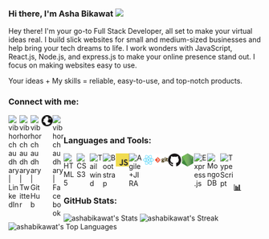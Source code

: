 ### Hi there, I'm Asha Bikawat <img src="https://media.giphy.com/media/hvRJCLFzcasrR4ia7z/giphy.gif" width="25px">

Hey there! I'm your go-to Full Stack Developer, all set to make your virtual ideas real. I build slick websites for small and medium-sized businesses and help bring your tech dreams to life.
I work wonders with JavaScript, React.js, Node.js, and express.js to make your online presence stand out. I focus on making websites easy to use.

Your ideas + My skills = reliable, easy-to-use, and top-notch products.



### Connect with me:

[<img align="left" alt="vibhorchaudhary | LinkedIn" width="22px" src="https://cdn.jsdelivr.net/npm/simple-icons@v3/icons/linkedin.svg" />][linkedin]
[<img align="left" alt="vibhorchaudhary | Twitter" width="22px" src="https://cdn.jsdelivr.net/npm/simple-icons@v3/icons/twitter.svg" />][twitter]
[<img align="left" alt="vibhorchaudhary | GitHub" width="22px" src="https://cdn.jsdelivr.net/npm/simple-icons@v3/icons/github.svg" />][github]
[<img align="left" alt="vibhorchaudhary | XDA Developers" width="22px" src="https://raw.githubusercontent.com/iconic/open-iconic/master/svg/globe.svg" />][website]
[<img align="left" alt="vibhorchaudhary | Facebook" width="22px" src="https://cdn.jsdelivr.net/npm/simple-icons@v3/icons/facebook.svg" />][facebook]

<br />


### Languages and Tools:
<img align="left" alt="HTML5" width="26px" src="https://github.com/ashabikawat/ashabikawat/assets/141121441/8956c50c-1702-4644-a415-bd765988f110" />
<img align="left" alt="CSS3" width="26px" src="https://github.com/ashabikawat/ashabikawat/assets/141121441/f0f4c66e-0ca3-4fc6-ad51-cff21608f59e" />
<img align="left" alt="Tailwind" width="26px" src="https://github.com/ashabikawat/ashabikawat/assets/141121441/a9af038f-13ce-406c-ba06-cca7d4c09aed" />
<img align="left" alt="Bootstrap" width="26px" src="https://github.com/ashabikawat/ashabikawat/assets/141121441/29f1248d-e838-4877-9f27-580c9fb346c5" />
<img align="left" alt="JavaScript" width="26px" src="https://raw.githubusercontent.com/github/explore/80688e429a7d4ef2fca1e82350fe8e3517d3494d/topics/javascript/javascript.png" />
<img align="left" alt="Agile+JIRA" width="26px" src="https://github.com/ashabikawat/ashabikawat/assets/141121441/890be614-3463-48ed-828c-483d7fb541d2" />
<img align="left" alt="React" width="26px" src="https://raw.githubusercontent.com/github/explore/80688e429a7d4ef2fca1e82350fe8e3517d3494d/topics/react/react.png" />
<img align="left" alt="Git" width="26px" src="https://raw.githubusercontent.com/github/explore/80688e429a7d4ef2fca1e82350fe8e3517d3494d/topics/git/git.png" />
<img align="left" alt="GitHub" width="26px" src="https://raw.githubusercontent.com/github/explore/78df643247d429f6cc873026c0622819ad797942/topics/github/github.png" />
<img align="left" alt="Node.js" width="26px" src="https://raw.githubusercontent.com/github/explore/80688e429a7d4ef2fca1e82350fe8e3517d3494d/topics/nodejs/nodejs.png" />
<img align="left" alt="Express.js" width="26px" src="https://github.com/ashabikawat/ashabikawat/assets/141121441/218e6973-1b68-4169-8d90-905aa141782b" />
<img align="left" alt="MongoDB" width="26px" src="https://github.com/ashabikawat/ashabikawat/assets/141121441/84bdbc23-90b7-4152-b0b7-b36f7738354a" />
<img align="left" alt="TypeScript" width="26px" src="https://github.com/ashabikawat/ashabikawat/assets/141121441/6194915b-2c6d-497f-828b-50f6a5b7f7d7" />

<br />
<br />

### 📊 GitHub Stats:
![ashabikawat's Stats](https://github-readme-stats.vercel.app/api?username=ashabikawat&theme=vue-dark&show_icons=true&hide_border=true&count_private=true)
![ashabikawat's Streak](https://github-readme-streak-stats.herokuapp.com/?user=ashabikawat&theme=vue-dark&hide_border=true)
![ashabikawat's Top Languages](https://github-readme-stats.vercel.app/api/top-langs/?username=ashabikawat&theme=vue-dark&show_icons=true&hide_border=true&layout=compact)

[website]: https://ashabikawat.netlify.app/
[linkedin]: https://www.linkedin.com/in/asha-bikawat/
[twitter]:https://twitter.com/ashaa_bikawat
[facebook]: https://www.facebook.com/ashaabikawat
[github]: https://github.com/ashabikawat


